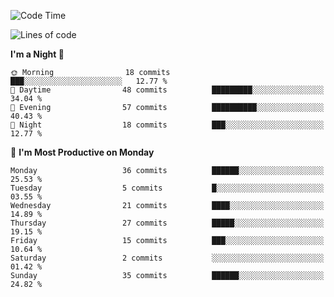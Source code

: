 <!--START_SECTION:waka-->
![Code Time](http://img.shields.io/badge/Code%20Time-223%20hrs-blue)

![Lines of code](https://img.shields.io/badge/From%20Hello%20World%20I%27ve%20Written-18.8%20thousand%20lines%20of%20code-blue)

**I'm a Night 🦉** 

```text
🌞 Morning                18 commits          ███░░░░░░░░░░░░░░░░░░░░░░   12.77 % 
🌆 Daytime                48 commits          █████████░░░░░░░░░░░░░░░░   34.04 % 
🌃 Evening                57 commits          ██████████░░░░░░░░░░░░░░░   40.43 % 
🌙 Night                  18 commits          ███░░░░░░░░░░░░░░░░░░░░░░   12.77 % 
```
📅 **I'm Most Productive on Monday** 

```text
Monday                   36 commits          ██████░░░░░░░░░░░░░░░░░░░   25.53 % 
Tuesday                  5 commits           █░░░░░░░░░░░░░░░░░░░░░░░░   03.55 % 
Wednesday                21 commits          ████░░░░░░░░░░░░░░░░░░░░░   14.89 % 
Thursday                 27 commits          █████░░░░░░░░░░░░░░░░░░░░   19.15 % 
Friday                   15 commits          ███░░░░░░░░░░░░░░░░░░░░░░   10.64 % 
Saturday                 2 commits           ░░░░░░░░░░░░░░░░░░░░░░░░░   01.42 % 
Sunday                   35 commits          ██████░░░░░░░░░░░░░░░░░░░   24.82 % 
```



<!--END_SECTION:waka-->
